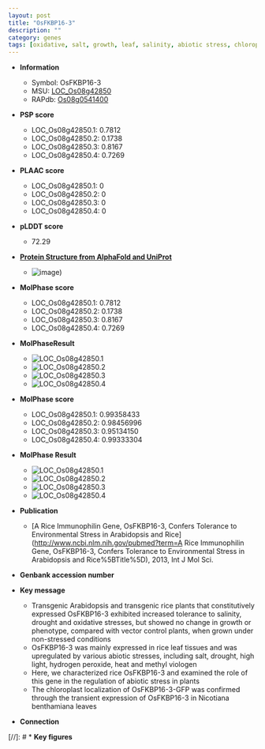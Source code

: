 ```yaml
---
layout: post
title: "OsFKBP16-3"
description: ""
category: genes
tags: [oxidative, salt, growth, leaf, salinity, abiotic stress, chloroplast, drought]
---
```


* **Information**  
    + Symbol: OsFKBP16-3  
    + MSU: [LOC_Os08g42850](http://rice.plantbiology.msu.edu/cgi-bin/ORF_infopage.cgi?orf=LOC_Os08g42850)  
    + RAPdb: [Os08g0541400](http://rapdb.dna.affrc.go.jp/viewer/gbrowse_details/irgsp1?name=Os08g0541400)  

* **PSP score**  
    + LOC_Os08g42850.1: 0.7812 
    + LOC_Os08g42850.2: 0.1738 
    + LOC_Os08g42850.3: 0.8167 
    + LOC_Os08g42850.4: 0.7269 

* **PLAAC score**  
    + LOC_Os08g42850.1: 0 
    + LOC_Os08g42850.2: 0 
    + LOC_Os08g42850.3: 0 
    + LOC_Os08g42850.4: 0 

* **pLDDT score**
    + 72.29

* **[Protein Structure from AlphaFold and UniProt](https://www.uniprot.org/uniprotkb/Q6ZIT9/entry#structure)**
    + ![image](https://ricepsp.github.io/images/Q6/AF-Q6ZIT9-F1.png))

* **MolPhase score**
    + LOC_Os08g42850.1: 0.7812
    + LOC_Os08g42850.2: 0.1738
    + LOC_Os08g42850.3: 0.8167
    + LOC_Os08g42850.4: 0.7269

* **MolPhaseResult**
    + ![LOC_Os08g42850.1](https://ricepsp.github.io/pictures/LOC_Os08g/LOC_Os08g42850.1.png)
    + ![LOC_Os08g42850.2](https://ricepsp.github.io/pictures/LOC_Os08g/LOC_Os08g42850.2.png)
    + ![LOC_Os08g42850.3](https://ricepsp.github.io/pictures/LOC_Os08g/LOC_Os08g42850.3.png)
    + ![LOC_Os08g42850.4](https://ricepsp.github.io/pictures/LOC_Os08g/LOC_Os08g42850.4.png)

* **MolPhase score**
    + LOC_Os08g42850.1: 0.99358433
    + LOC_Os08g42850.2: 0.98456996
    + LOC_Os08g42850.3: 0.95134150
    + LOC_Os08g42850.4: 0.99333304

* **MolPhase Result**
    + ![LOC_Os08g42850.1](https://304243504.github.io/Pictures/LOC_Os08g/LOC_Os08g42850.1.png)
    + ![LOC_Os08g42850.2](https://304243504.github.io/Pictures/LOC_Os08g/LOC_Os08g42850.2.png)
    + ![LOC_Os08g42850.3](https://304243504.github.io/Pictures/LOC_Os08g/LOC_Os08g42850.3.png)
    + ![LOC_Os08g42850.4](https://304243504.github.io/Pictures/LOC_Os08g/LOC_Os08g42850.4.png)

* **Publication**  
    + [A Rice Immunophilin Gene, OsFKBP16-3, Confers Tolerance to Environmental Stress in Arabidopsis and Rice](http://www.ncbi.nlm.nih.gov/pubmed?term=A Rice Immunophilin Gene, OsFKBP16-3, Confers Tolerance to Environmental Stress in Arabidopsis and Rice%5BTitle%5D), 2013, Int J Mol Sci.

* **Genbank accession number**  

* **Key message**  
    + Transgenic Arabidopsis and transgenic rice plants that constitutively expressed OsFKBP16-3 exhibited increased tolerance to salinity, drought and oxidative stresses, but showed no change in growth or phenotype, compared with vector control plants, when grown under non-stressed conditions
    + OsFKBP16-3 was mainly expressed in rice leaf tissues and was upregulated by various abiotic stresses, including salt, drought, high light, hydrogen peroxide, heat and methyl viologen
    + Here, we characterized rice OsFKBP16-3 and examined the role of this gene in the regulation of abiotic stress in plants
    + The chloroplast localization of OsFKBP16-3-GFP was confirmed through the transient expression of OsFKBP16-3 in Nicotiana benthamiana leaves

* **Connection**  

[//]: # * **Key figures**  


